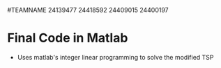 #TEAMNAME
24139477
24418592
24409015
24400197

# Final Code in Matlab
- Uses matlab's integer linear programming to solve the modified TSP